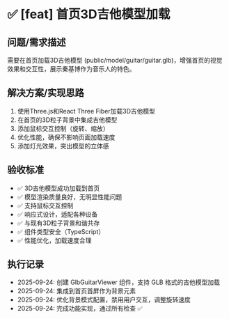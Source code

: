 # ✅ [feat] 首页3D吉他模型加载

## 问题/需求描述
需要在首页加载3D吉他模型 (public/model/guitar/guitar.glb)，增强首页的视觉效果和交互性，展示秦基博作为音乐人的特色。

## 解决方案/实现思路
1. 使用Three.js和React Three Fiber加载3D吉他模型
2. 在首页的3D粒子背景中集成吉他模型
3. 添加鼠标交互控制（旋转、缩放）
4. 优化性能，确保不影响页面加载速度
5. 添加灯光效果，突出模型的立体感

## 验收标准
- ✅ 3D吉他模型成功加载到首页
- ✅ 模型渲染质量良好，无明显性能问题
- ✅ 支持鼠标交互控制
- ✅ 响应式设计，适配各种设备
- ✅ 与现有3D粒子背景和谐共存
- ✅ 组件类型安全（TypeScript）
- ✅ 性能优化，加载速度合理

## 执行记录
- 2025-09-24: 创建 GlbGuitarViewer 组件，支持 GLB 格式的吉他模型加载
- 2025-09-24: 集成到首页首屏作为背景元素
- 2025-09-24: 优化背景模式配置，禁用用户交互，调整旋转速度
- 2025-09-24: 完成功能实现，通过所有检查 ✅